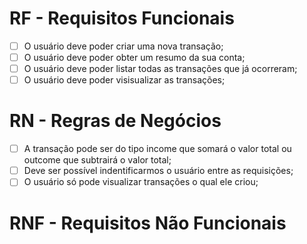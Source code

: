 # RF - Requisitos Funcionais
- [ ] O usuário deve poder criar uma nova transação;
- [ ] O usuário deve poder obter um resumo da sua conta;
- [ ] O usuário deve poder listar todas as transações que já ocorreram;
- [ ] O usuário deve poder visisualizar as transações;

# RN - Regras de Negócios

- [ ] A transação pode ser do tipo income que somará o valor total ou outcome que subtrairá o valor total;
- [ ] Deve ser possível indentificarmos o usuário entre as requisições;
- [ ] O usuário só pode visualizar transações o qual ele criou;

# RNF - Requisitos Não Funcionais

